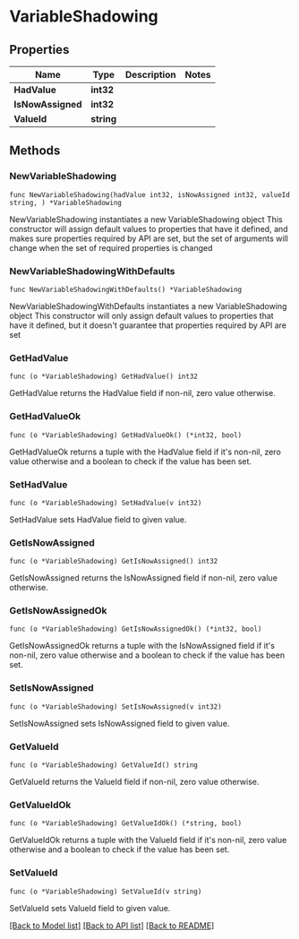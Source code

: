 # VariableShadowing

## Properties

Name | Type | Description | Notes
------------ | ------------- | ------------- | -------------
**HadValue** | **int32** |  | 
**IsNowAssigned** | **int32** |  | 
**ValueId** | **string** |  | 

## Methods

### NewVariableShadowing

`func NewVariableShadowing(hadValue int32, isNowAssigned int32, valueId string, ) *VariableShadowing`

NewVariableShadowing instantiates a new VariableShadowing object
This constructor will assign default values to properties that have it defined,
and makes sure properties required by API are set, but the set of arguments
will change when the set of required properties is changed

### NewVariableShadowingWithDefaults

`func NewVariableShadowingWithDefaults() *VariableShadowing`

NewVariableShadowingWithDefaults instantiates a new VariableShadowing object
This constructor will only assign default values to properties that have it defined,
but it doesn't guarantee that properties required by API are set

### GetHadValue

`func (o *VariableShadowing) GetHadValue() int32`

GetHadValue returns the HadValue field if non-nil, zero value otherwise.

### GetHadValueOk

`func (o *VariableShadowing) GetHadValueOk() (*int32, bool)`

GetHadValueOk returns a tuple with the HadValue field if it's non-nil, zero value otherwise
and a boolean to check if the value has been set.

### SetHadValue

`func (o *VariableShadowing) SetHadValue(v int32)`

SetHadValue sets HadValue field to given value.


### GetIsNowAssigned

`func (o *VariableShadowing) GetIsNowAssigned() int32`

GetIsNowAssigned returns the IsNowAssigned field if non-nil, zero value otherwise.

### GetIsNowAssignedOk

`func (o *VariableShadowing) GetIsNowAssignedOk() (*int32, bool)`

GetIsNowAssignedOk returns a tuple with the IsNowAssigned field if it's non-nil, zero value otherwise
and a boolean to check if the value has been set.

### SetIsNowAssigned

`func (o *VariableShadowing) SetIsNowAssigned(v int32)`

SetIsNowAssigned sets IsNowAssigned field to given value.


### GetValueId

`func (o *VariableShadowing) GetValueId() string`

GetValueId returns the ValueId field if non-nil, zero value otherwise.

### GetValueIdOk

`func (o *VariableShadowing) GetValueIdOk() (*string, bool)`

GetValueIdOk returns a tuple with the ValueId field if it's non-nil, zero value otherwise
and a boolean to check if the value has been set.

### SetValueId

`func (o *VariableShadowing) SetValueId(v string)`

SetValueId sets ValueId field to given value.



[[Back to Model list]](../README.md#documentation-for-models) [[Back to API list]](../README.md#documentation-for-api-endpoints) [[Back to README]](../README.md)


